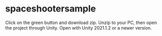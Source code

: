 # spaceshootersample
Click on the green button and download zip. Unzip to your PC, then open the project through Unity.
Open with Unity 2021.1.2 or a newer version.
